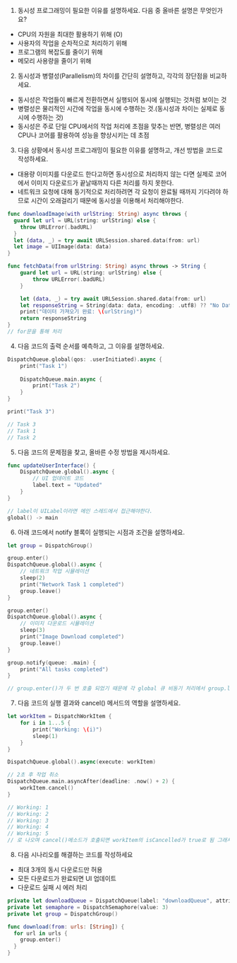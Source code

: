 1.  동시성 프로그래밍이 필요한 이유를 설명하세요. 다음 중 올바른 설명은 무엇인가요?
- CPU의 자원을 최대한 활용하기 위해 (O)
- 사용자의 작업을 순차적으로 처리하기 위해
- 프로그램의 복잡도를 줄이기 위해
- 메모리 사용량을 줄이기 위해
2. 동시성과 병렬성(Parallelism)의 차이를 간단히 설명하고, 각각의 장단점을 비교하세요.
- 동시성은 작업들이 빠르게 전환하면서 실행되어 동시에 실행되는 것처럼 보이는 것
- 병렬성은 물리적인 시간에 작업을 동시에 수행하는 것.(동시성과 차이는 실제로 동시에 수행하는 것)
- 동시성은 주로 단일 CPU에서의 작업 처리에 초점을 맞추는 반면, 병렬성은 여러 CPU나 코어를 활용하여 성능을 향상시키는 데 초점
3. 다음 상황에서 동시성 프로그래밍이 필요한 이유를 설명하고, 개선 방법을 코드로 작성하세요.
- 대용량 이미지를 다운로드 한다고하면 동시성으로 처리하지 않는 다면 실제로 코어에서 이미지 다운로드가 끝날때까지 다른 처리를 하지 못한다.
- 네트워크 요청에 대해 동기적으로 처리하려면 각 요청이 완료될 때까지 기다려야 하므로 시간이 오래걸리기 때문에 동시성을 이용해서 처리해야한다.
```swift
func downloadImage(with urlString: String) async throws {
  guard let url = URL(string: urlString) else {
    throw URLError(.badURL)
  }
  let (data, _) = try await URLSession.shared.data(from: url)
  let image = UIImage(data: data)
}

func fetchData(from urlString: String) async throws -> String {
    guard let url = URL(string: urlString) else {
        throw URLError(.badURL)
    }

    let (data, _) = try await URLSession.shared.data(from: url)
    let responseString = String(data: data, encoding: .utf8) ?? "No Data"
    print("데이터 가져오기 완료: \(urlString)")
    return responseString
}
// for문을 통해 처리
```
4. 다음 코드의 출력 순서를 예측하고, 그 이유를 설명하세요.
```swift
DispatchQueue.global(qos: .userInitiated).async {
    print("Task 1")
    
    DispatchQueue.main.async {
        print("Task 2")
    }
}

print("Task 3")

// Task 3
// Task 1
// Task 2
```
5. 다음 코드의 문제점을 찾고, 올바른 수정 방법을 제시하세요.
```swift
func updateUserInterface() {
    DispatchQueue.global().async {
        // UI 업데이트 코드
        label.text = "Updated"
    }
}

// label이 UILabel이라면 메인 스레드에서 접근해야한다.
global() -> main
```
6. 아래 코드에서 notify 블록이 실행되는 시점과 조건을 설명하세요.
```swift
let group = DispatchGroup()

group.enter()
DispatchQueue.global().async {
    // 네트워크 작업 시뮬레이션
    sleep(2)
    print("Network Task 1 completed")
    group.leave()
}

group.enter()
DispatchQueue.global().async {
    // 이미지 다운로드 시뮬레이션
    sleep(3)
    print("Image Download completed")
    group.leave()
}

group.notify(queue: .main) {
    print("All tasks completed")
}

// group.enter()가 두 번 호출 되었기 때문에 각 global 큐 비동기 처리에서 group.leave()가 두 번 모두 호출 될 떄 notify 블록이 실행될 것이다.
```
7. 다음 코드의 실행 결과와 cancel() 메서드의 역할을 설명하세요.
```swift
let workItem = DispatchWorkItem {
    for i in 1...5 {
        print("Working: \(i)")
        sleep(1)
    }
}

DispatchQueue.global().async(execute: workItem)

// 2초 후 작업 취소
DispatchQueue.main.asyncAfter(deadline: .now() + 2) {
    workItem.cancel()
}

// Working: 1
// Working: 2
// Working: 3
// Working: 4
// Working: 5
// 로 나오며 cancel()메소드가 호출되면 workItem의 isCancelled가 true로 됨 그래서 for문 내에서 workItem.isCancelled를 체크하여서 break 해야함.
```
8. 다음 시나리오를 해결하는 코드를 작성하세요
- 최대 3개의 동시 다운로드만 허용
- 모든 다운로드가 완료되면 UI 업데이트
- 다운로드 실패 시 에러 처리
```swift
private let downloadQueue = DispatchQueue(label: "downloadQueue", attributes: .concurrent)
private let semaphore = DispatchSemaphore(value: 3)
private let group = DispatchGroup()

func download(from: urls: [String]) {
  for url in urls {
    group.enter()
  }
}
```